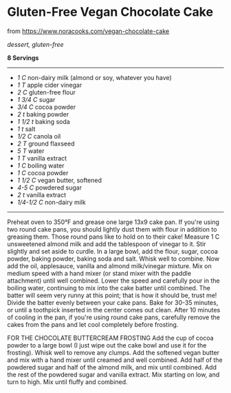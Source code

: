 # Gluten-Free Vegan Chocolate Cake

from https://www.noracooks.com/vegan-chocolate-cake

*dessert, gluten-free*

**8 Servings**

---

- *1 C* non-dairy milk (almond or soy, whatever you have)
- *1 T* apple cider vinegar
- *2 C* gluten-free flour
- *1 3/4 C* sugar
- *3/4 C* cocoa powder
- *2 t* baking powder
- *1 1/2 t* baking soda
- *1 t* salt
- *1/2 C* canola oil
- *2 T* ground flaxseed
- *5 T* water
- *1 T* vanilla extract
- *1 C* boiling water
- *1 C* cocoa powder
- *1 1/2 C* vegan butter, softened
- *4-5 C* powdered sugar
- *2 t* vanilla extract
- *1/4-1/2 C* non-dairy milk

---

Preheat oven to 350°F and grease one large 13x9 cake pan. If you're using two 
round cake pans, you should lightly dust them with flour in addition to 
greasing them. Those round pans like to hold on to their cake! Measure 1 C 
unsweetened almond milk and add the tablespoon of vinegar to it. Stir slightly 
and set aside to curdle. In a large bowl, add the flour, sugar, cocoa powder, 
baking powder, baking soda and salt. Whisk well to combine. Now add the oil, 
applesauce, vanilla and almond milk/vinegar mixture. Mix on medium speed with a 
hand mixer (or stand mixer with the paddle attachment) until well combined.
Lower the speed and carefully pour in the boiling water, continuing to mix into 
the cake batter until combined. The batter will seem very runny at this point; 
that is how it should be, trust me! Divide the batter evenly between your cake 
pans. Bake for 30-35 minutes, or until a toothpick inserted in the center comes 
out clean. After 10 minutes of cooling in the pan, if you're using round cake
pans, carefully remove the cakes from the pans and let cool completely before 
frosting.

FOR THE CHOCOLATE BUTTERCREAM FROSTING
Add the cup of cocoa powder to a large bowl (I just wipe out the cake bowl and 
use it for the frosting). Whisk well to remove any clumps. Add the softened 
vegan butter and mix with a hand mixer until creamed and well combined. Add 
half of the powdered sugar and half of the almond milk, and mix until combined. 
Add the rest of the powdered sugar and vanilla extract. Mix starting on low, 
and turn to high. Mix until fluffy and combined.
